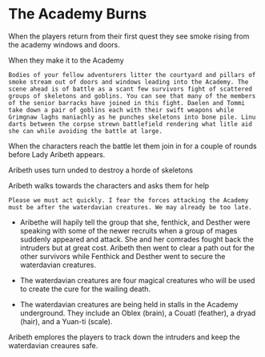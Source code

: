 # The Academy Burns

When the players return from their first quest they see smoke rising from the academy windows and doors.

When they make it to the Academy

```
Bodies of your fellow adventurers litter the courtyard and pillars of smoke stream out of doors and windows leading into the Academy. The scene ahead is of battle as a scant few survivors fight of scattered groups of skeletons and goblins. You can see that many of the members of the senior barracks have joined in this fight. Daelen and Tommi take down a pair of goblins each with their swift weapons while Grimgnaw laghs maniachly as he punches skeletons into bone pile. Linu darts between the corpse strewn battlefield rendering what litle aid she can while avoiding the battle at large. 
```

When the characters reach the battle let them join in for a couple of rounds before Lady Aribeth appears.

Aribeth uses turn unded to destroy a horde of skeletons

Aribeth walks towards the characters and asks them for help

```
Please we must act quickly. I fear the forces attacking the Academy must be after the waterdavian creatures. We may already be too late.
```

- Aribethe will hapily tell the group that she, fenthick, and Desther were speaking with some of the newer recruits when a group of mages suddenly appeared and attack. She and her comrades fought back the intruders but at great cost. Aribeth then went to clear a path out for the other survivors while Fenthick and Desther went to secure the waterdavian creatures.

- The waterdavian creatures are four magical creatures who will  be used to create the cure for the wailing death.

- The waterdavian creatures are being held in stalls in the Academy underground. They include an Oblex (brain), a Couatl (feather), a dryad (hair), and a Yuan-ti (scale).

Aribeth emplores the players to track down the intruders and keep the waterdavian creaures safe.
